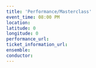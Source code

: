 ```yaml
---
title: 'Performance/Masterclass'
event_time: 08:00 PM
location:
latitude: 0
longitude: 0
performance_url:
ticket_information_url:
ensemble:
conductor:
---
```


